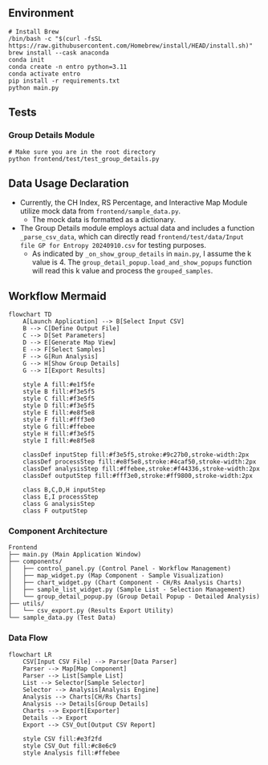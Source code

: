 ## Environment

```shell
# Install Brew
/bin/bash -c "$(curl -fsSL https://raw.githubusercontent.com/Homebrew/install/HEAD/install.sh)"
brew install --cask anaconda
conda init
conda create -n entro python=3.11
conda activate entro
pip install -r requirements.txt
python main.py
```

## Tests

### Group Details Module

```shell
# Make sure you are in the root directory
python frontend/test/test_group_details.py
```

## Data Usage Declaration

- Currently, the CH Index, RS Percentage, and Interactive Map Module utilize mock data from `frontend/sample_data.py`.
  - The mock data is formatted as a dictionary.
- The Group Details module employs actual data and includes a function `_parse_csv_data`, which can directly read `frontend/test/data/Input file GP for Entropy 20240910.csv` for testing purposes.
  - As indicated by `_on_show_group_details` in `main.py`, I assume the k value is 4. The `group_detail_popup.load_and_show_popups` function will read this k value and process the `grouped_samples`.

## Workflow Mermaid

```mermaid
flowchart TD
    A[Launch Application] --> B[Select Input CSV]
    B --> C[Define Output File]
    C --> D[Set Parameters]
    D --> E[Generate Map View]
    E --> F[Select Samples]
    F --> G[Run Analysis]
    G --> H[Show Group Details]
    G --> I[Export Results]

    style A fill:#e1f5fe
    style B fill:#f3e5f5
    style C fill:#f3e5f5
    style D fill:#f3e5f5
    style E fill:#e8f5e8
    style F fill:#fff3e0
    style G fill:#ffebee
    style H fill:#f3e5f5
    style I fill:#e8f5e8

    classDef inputStep fill:#f3e5f5,stroke:#9c27b0,stroke-width:2px
    classDef processStep fill:#e8f5e8,stroke:#4caf50,stroke-width:2px
    classDef analysisStep fill:#ffebee,stroke:#f44336,stroke-width:2px
    classDef outputStep fill:#fff3e0,stroke:#ff9800,stroke-width:2px

    class B,C,D,H inputStep
    class E,I processStep
    class G analysisStep
    class F outputStep
```

### Component Architecture

```
Frontend
├── main.py (Main Application Window)
├── components/
│   ├── control_panel.py (Control Panel - Workflow Management)
│   ├── map_widget.py (Map Component - Sample Visualization)
│   ├── chart_widget.py (Chart Component - CH/Rs Analysis Charts)
│   ├── sample_list_widget.py (Sample List - Selection Management)
│   └── group_detail_popup.py (Group Detail Popup - Detailed Analysis)
├── utils/
│   └── csv_export.py (Results Export Utility)
└── sample_data.py (Test Data)
```

### Data Flow

```mermaid
flowchart LR
    CSV[Input CSV File] --> Parser[Data Parser]
    Parser --> Map[Map Component]
    Parser --> List[Sample List]
    List --> Selector[Sample Selector]
    Selector --> Analysis[Analysis Engine]
    Analysis --> Charts[CH/Rs Charts]
    Analysis --> Details[Group Details]
    Charts --> Export[Exporter]
    Details --> Export
    Export --> CSV_Out[Output CSV Report]

    style CSV fill:#e3f2fd
    style CSV_Out fill:#c8e6c9
    style Analysis fill:#ffebee
```